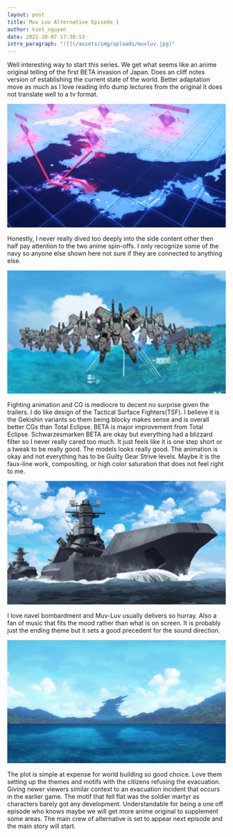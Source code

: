 ```yaml
---
layout: post
title: Muv Luv Alternative Episode 1
author: kiet_nguyen
date: 2021-10-07 17:38:53
intro_paragraph: "![](/assets/img/uploads/muvluv.jpg)"
---
```

Well interesting way to start this series. We get what seems like an anime original telling of the first BETA invasion of Japan. Does an cliff notes version of establishing the current state of the world. Better adaptation move as much as I love reading info dump lectures from the original it does not translate well to a tv format.

![](/assets/img/uploads/briefing.jpg)

Honestly, I never really dived too deeply into the side content other then half pay attention to the two anime spin-offs. I only recognize some of the navy so anyone else shown here not sure if they are connected to anything else.

![](/assets/img/uploads/gekshina.jpg)

Fighting animation and CG is mediocre to decent no surprise given the trailers. I do like design of the Tactical Surface Fighters(TSF). I believe it is the Gekishin variants so them being blocky makes sense and is overall better CGs than Total Eclipse.  BETA is major improvement from Total Eclipse. Schwarzesmarken BETA are okay but everything had a blizzard filter so I never really cared too much. It just feels like it is one step short or a tweak to be really good. The models looks really good. The animation is okay and not everything has to be Guilty Gear Strive levels. Maybe it is the faux-line work, compositing, or high color saturation that does not feel right to me.

![](/assets/img/uploads/navelb.jpg)

I love navel bombardment and Muv-Luv usually delivers so hurray. Also a fan of music that fits the mood rather than what is on screen. It is probably just the ending theme but it sets a good precedent for the sound direction.

![](/assets/img/uploads/hive.jpg)

The plot is simple at expense for world building so good choice. Love them setting up the themes and motifs with the citizens refusing the evacuation. Giving newer viewers similar context to an evacuation incident that occurs in the earlier game. The motif that fell flat was the soldier martyr as characters barely got any development. Understandable for being a one off episode who knows maybe we will get more anime original to supplement some areas. The main crew of alternative is set to appear next episode and the main story will start.